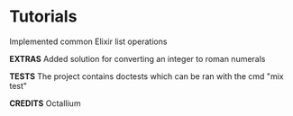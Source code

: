 # Tutorials

Implemented common Elixir list operations

**EXTRAS**
Added solution for converting an integer to roman numerals

**TESTS**
The project contains doctests which can be ran with the cmd "mix test"

**CREDITS**
Octallium

